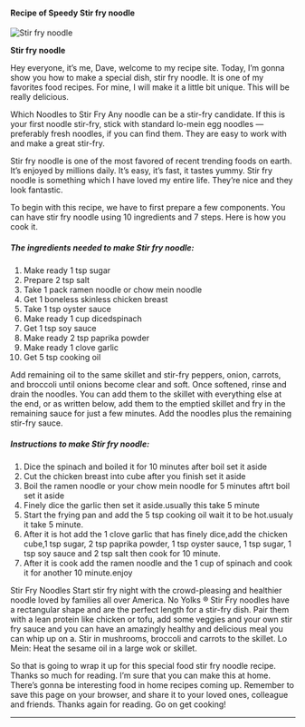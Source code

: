             

#### Recipe of Speedy Stir fry noodle

![Stir fry noodle](https://img-global.cpcdn.com/recipes/5a5a5fcf270beed1/751x532cq70/stir-fry-noodle-recipe-main-photo.jpg)

**Stir fry noodle**

Hey everyone, it’s me, Dave, welcome to my recipe site. Today, I’m gonna show you how to make a special dish, stir fry noodle. It is one of my favorites food recipes. For mine, I will make it a little bit unique. This will be really delicious.

Which Noodles to Stir Fry Any noodle can be a stir-fry candidate. If this is your first noodle stir-fry, stick with standard lo-mein egg noodles — preferably fresh noodles, if you can find them. They are easy to work with and make a great stir-fry.

Stir fry noodle is one of the most favored of recent trending foods on earth. It’s enjoyed by millions daily. It’s easy, it’s fast, it tastes yummy. Stir fry noodle is something which I have loved my entire life. They’re nice and they look fantastic.

To begin with this recipe, we have to first prepare a few components. You can have stir fry noodle using 10 ingredients and 7 steps. Here is how you cook it.

##### The ingredients needed to make Stir fry noodle:

1.  Make ready 1 tsp sugar
2.  Prepare 2 tsp salt
3.  Take 1 pack ramen noodle or chow mein noodle
4.  Get 1 boneless skinless chicken breast
5.  Take 1 tsp oyster sauce
6.  Make ready 1 cup dicedspinach
7.  Get 1 tsp soy sauce
8.  Make ready 2 tsp paprika powder
9.  Make ready 1 clove garlic
10.  Get 5 tsp cooking oil

Add remaining oil to the same skillet and stir-fry peppers, onion, carrots, and broccoli until onions become clear and soft. Once softened, rinse and drain the noodles. You can add them to the skillet with everything else at the end, or as written below, add them to the emptied skillet and fry in the remaining sauce for just a few minutes. Add the noodles plus the remaining stir-fry sauce.

##### Instructions to make Stir fry noodle:

1.  Dice the spinach and boiled it for 10 minutes after boil set it aside
2.  Cut the chicken breast into cube after you finish set it aside
3.  Boil the ramen noodle or your chow mein noodle for 5 minutes aftrt boil set it aside
4.  Finely dice the garlic then set it aside.usually this take 5 minute
5.  Start the frying pan and add the 5 tsp cooking oil wait it to be hot.usualy it take 5 minute.
6.  After it is hot add the 1 clove garlic that has finely dice,add the chicken cube,1 tsp sugar, 2 tsp paprika powder, 1 tsp oyster sauce, 1 tsp sugar, 1 tsp soy sauce and 2 tsp salt then cook for 10 minute.
7.  After it is cook add the ramen noodle and the 1 cup of spinach and cook it for another 10 minute.enjoy

Stir Fry Noodles Start stir fry night with the crowd-pleasing and healthier noodle loved by families all over America. No Yolks ® Stir Fry noodles have a rectangular shape and are the perfect length for a stir-fry dish. Pair them with a lean protein like chicken or tofu, add some veggies and your own stir fry sauce and you can have an amazingly healthy and delicious meal you can whip up on a. Stir in mushrooms, broccoli and carrots to the skillet. Lo Mein: Heat the sesame oil in a large wok or skillet.

So that is going to wrap it up for this special food stir fry noodle recipe. Thanks so much for reading. I’m sure that you can make this at home. There’s gonna be interesting food in home recipes coming up. Remember to save this page on your browser, and share it to your loved ones, colleague and friends. Thanks again for reading. Go on get cooking!

* * *